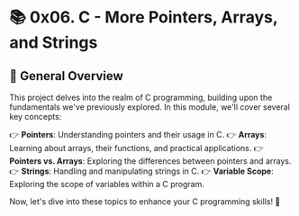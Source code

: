 # 📚 0x06. C - More Pointers, Arrays, and Strings

## 🌟 General Overview

This project delves into the realm of C programming, building upon the fundamentals we've previously explored. In this module, we'll cover several key concepts:

👉 **Pointers**: Understanding pointers and their usage in C.
👉 **Arrays**: Learning about arrays, their functions, and practical applications.
👉 **Pointers vs. Arrays**: Exploring the differences between pointers and arrays.
👉 **Strings**: Handling and manipulating strings in C.
👉 **Variable Scope**: Exploring the scope of variables within a C program.

Now, let's dive into these topics to enhance your C programming skills! 🚀
